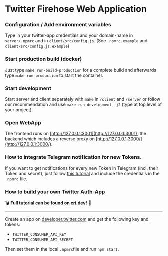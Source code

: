 # Twitter Firehose Web Application

### Configuration / Add environment variables

Type in your twitter-app credentials and your domain-name in `server/.npmrc` and in `client/src/config.js`. (See `.npmrc.example` and `client/src/config.js.example`)

### Start production build (docker)

Just type `make run-build-production` for a complete build and afterwards type `make run-production` to start the container.

### Start development

Start server and client separately with `make` in `/client` and `/server` or follow our recommendation and use `make run-development -j2` (type at top level of your project).

### Open WebApp

The frontend runs on [http://127.0.0.1:3001](http://127.0.0.1:3001), the backend which includes a reverse proxy on [http://127.0.0.1:3000/](http://127.0.0.1:3000/).

### How to integrate Telegram notification for new Tokens.

If you want to get notifications for every new Token in Telegram (incl. their Token and secret), just follow [this tutorial](https://core.telegram.org/bots) and include the credentials in the `.npmrc` file.

### How to build your own Twitter Auth-App

💣 **Full tutorial can be found on [cri.dev](https://cri.dev/posts/2020-03-05-Twitter-OAuth-Login-by-example-with-Node.js/)!** 🚀

---

Create an app on [developer.twitter.com](https://developer.twitter.com/en/apps) and get the following key and tokens:

- `TWITTER_CONSUMER_API_KEY`
- `TWITTER_CONSUMER_API_SECRET`

Then set them in the local `.npmrc`file and run `npm start`.

